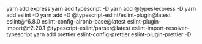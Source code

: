 yarn add express
yarn add typescript -D
yarn add @types/express -D
yarn add eslint -D
yarn add -D @typescript-eslint/eslint-plugin@latest eslint@^6.8.0 eslint-config-airbnb-base@latest eslint-plugin-import@^2.20.1 @typescript-eslint/parser@latest eslint-import-resolver-typescript
yarn add prettier eslint-config-prettier eslint-plugin-prettier -D
